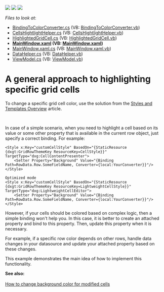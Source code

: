 <!-- default badges list -->
![](https://img.shields.io/endpoint?url=https://codecentral.devexpress.com/api/v1/VersionRange/128647368/18.2.3%2B)
[![](https://img.shields.io/badge/Open_in_DevExpress_Support_Center-FF7200?style=flat-square&logo=DevExpress&logoColor=white)](https://supportcenter.devexpress.com/ticket/details/E4181)
[![](https://img.shields.io/badge/📖_How_to_use_DevExpress_Examples-e9f6fc?style=flat-square)](https://docs.devexpress.com/GeneralInformation/403183)
<!-- default badges end -->
<!-- default file list -->
*Files to look at*:

* [BindingToColorConverter.cs](./CS/ColorHelper/BindingToColorConverter.cs) (VB: [BindingToColorConverter.vb](./VB/ColorHelper/BindingToColorConverter.vb))
* [CellsHightlightHelper.cs](./CS/ColorHelper/CellsHightlightHelper.cs) (VB: [CellsHightlightHelper.vb](./VB/ColorHelper/CellsHightlightHelper.vb))
* [HighlightedGridCell.cs](./CS/ColorHelper/HighlightedGridCell.cs) (VB: [HighlightedGridCell.vb](./VB/ColorHelper/HighlightedGridCell.vb))
* **[MainWindow.xaml](./CS/MainWindow.xaml) (VB: [MainWindow.xaml](./VB/MainWindow.xaml))**
* [MainWindow.xaml.cs](./CS/MainWindow.xaml.cs) (VB: [MainWindow.xaml.vb](./VB/MainWindow.xaml.vb))
* [DataHelper.cs](./CS/Model/DataHelper.cs) (VB: [DataHelper.vb](./VB/Model/DataHelper.vb))
* [ViewModel.cs](./CS/ViewModel/ViewModel.cs) (VB: [ViewModel.vb](./VB/ViewModel/ViewModel.vb))
<!-- default file list end -->
# A general approach to highlighting specific grid cells


<p>To change a specific grid cell color, use the solution from the <a href="http://documentation.devexpress.com/#WPF/CustomDocument6762">Styles and Templates Overview</a> article.</p>
<br />
<p>In case of a simple scenario, when you need to highlight a cell based on its value or some other property that is available in the current row object, just specify a correct binding. For example:</p>


```xaml
<Style x:Key="customCellStyle" BasedOn="{StaticResource {dxgt:GridRowThemeKey ResourceKey=CellStyle}}" TargetType="dxg:CellContentPresenter">
    <Setter Property="Background" Value="{Binding Path=RowData.Row.SomeFieldName, Converter={local:YourConverter}}"/>
</Style>

Optimized mode
<Style x:Key="customCellStyle" BasedOn="{StaticResource {dxgt:GridRowThemeKey ResourceKey=LightweightCellStyle}}" TargetType="dxg:LightweightCellEditor">
    <Setter Property="Background" Value="{Binding Path=RowData.Row.SomeFieldName, Converter={local:YourConverter}}"/>
</Style>
```


<p>However, if your cells should be colored based on complex logic, then a simple binding won't help you. In this case, it is better to create an attached property and bind to this property. Then, update this property when it is necessary.</p>
<p>For example, if a specific row color depends on other rows, handle data changes in your datasource and update your attached property based on these changes.</p>
<p>This example demonstrates the main idea of how to implement this functionality.</p>
<p><strong>S</strong><strong>ee al</strong><strong>so</strong><strong>:<br /> </strong><br /> <a href="https://www.devexpress.com/Support/Center/p/E1297">How to change background color for modified cells</a></p>

<br/>


